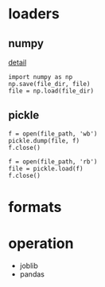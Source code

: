 # loaders

## numpy
[detail](https://numpy.org/doc/stable/reference/generated/numpy.save.html)
```
import numpy as np
np.save(file_dir, file)
file = np.load(file_dir)
```

## pickle
```
f = open(file_path, 'wb')
pickle.dump(file, f)
f.close()

f = open(file_path, 'rb')
file = pickle.load(f)
f.close()
```


# formats


# operation



* joblib
* pandas
